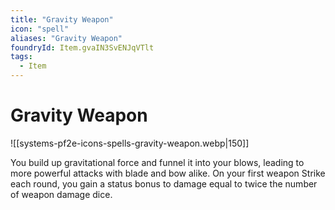 ```yaml
---
title: "Gravity Weapon"
icon: "spell"
aliases: "Gravity Weapon"
foundryId: Item.gvaIN3SvENJqVTlt
tags:
  - Item
---
```


# Gravity Weapon
![[systems-pf2e-icons-spells-gravity-weapon.webp|150]]

You build up gravitational force and funnel it into your blows, leading to more powerful attacks with blade and bow alike. On your first weapon Strike each round, you gain a status bonus to damage equal to twice the number of weapon damage dice.


